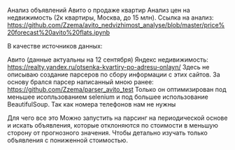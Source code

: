 Анализ объявлений Авито о продаже квартир
Анализ цен на недвижимость (2к квартиры, Москва, до 15 млн). Ссылка на анализ: https://github.com/Zzema/avito_nedvizhimost_analyse/blob/master/price%20forecast%20avito%20flats.ipynb

В качестве источников данных:

Авито (данные актуальны на 12 сентября)
Яндекс недивижимость: https://realty.yandex.ru/otsenka-kvartiry-po-adresu-onlayn/
Здесь не описываю создание парсеров по сбору информации с этих сайтов. За основу брался парсер написанный мною ранее: https://github.com/Zzema/parser_avito_test Только он оптимизирован под меньшее исопльзованием selenium и под большее использование BeautifulSoup. Так как номера телефонов нам не нужны

Для чего все это
Можно запустить на парсинг на периодической основе и искать объявления, которые отклоняются по стоимости в меньшую сторону от прогнозного значения. Чтобы детально изучать только объявления с пониженной стоимостью.
